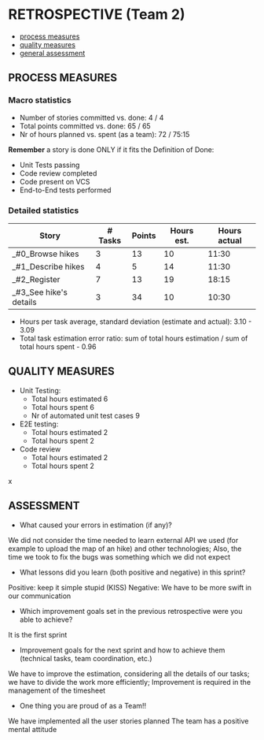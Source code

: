RETROSPECTIVE (Team 2)
=====================================

- [process measures](#process-measures)
- [quality measures](#quality-measures)
- [general assessment](#assessment)

## PROCESS MEASURES 

### Macro statistics

- Number of stories committed vs. done:  4 / 4
- Total points committed vs. done: 65 / 65
- Nr of hours planned vs. spent (as a team): 72 / 75:15

**Remember** a story is done ONLY if it fits the Definition of Done:
 
- Unit Tests passing 
- Code review completed
- Code present on VCS
- End-to-End tests performed


### Detailed statistics

| Story  | # Tasks | Points | Hours est. | Hours actual |
|--------|---------|--------|------------|--------------|
| _#0_Browse hikes   |    3     |  13     |      10      |          11:30    |
| _#1_Describe hikes      |   4      |    5    |      14      |       11:30       |
_#2_Register      |    7     |    13    |     19       |      18:15        |
_#3_See hike's details     |    3     |     34   |     10       |         10:30     |
   


- Hours per task average, standard deviation (estimate and actual): 3.10 - 3.09 
- Total task estimation error ratio: sum of total hours estimation / sum of total hours spent - 0.96 

  
## QUALITY MEASURES 

- Unit Testing:
  - Total hours estimated 6
  - Total hours spent 6
  - Nr of automated unit test cases 9
- E2E testing:
  - Total hours estimated 2
  - Total hours spent 2
- Code review 
  - Total hours estimated 2
  - Total hours spent 2
  
x

## ASSESSMENT

- What caused your errors in estimation (if any)?

We did not consider the time needed to learn external API we used (for example to upload the map of an hike) and other technologies; Also, the time we took to fix the bugs was something which we did not expect

- What lessons did you learn (both positive and negative) in this sprint?

Positive: keep it simple stupid (KISS)
Negative: We have to be more swift in our communication

- Which improvement goals set in the previous retrospective were you able to achieve? 

It is the first sprint
  

- Improvement goals for the next sprint and how to achieve them (technical tasks, team coordination, etc.)

We have to improve the estimation, considering all the details of our tasks; we have to divide the work more efficiently; Improvement is required in the management of the timesheet

- One thing you are proud of as a Team!!

We have implemented all the user stories planned
The team has a positive mental attitude
